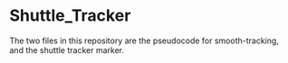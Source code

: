 # Shuttle_Tracker
The two files in this repository are the pseudocode for smooth-tracking, and the shuttle tracker marker. 

